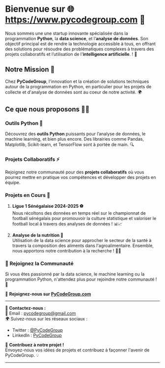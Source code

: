 # Bienvenue sur 🌐 https://www.pycodegroup.com 🎉

Nous sommes une une startup innovante spécialisée dans la programmation **Python**, la **data science**, et l’**analyse de données**. Son objectif principal est de rendre la technologie accessible à tous, en offrant des solutions pour résoudre des problématiques complexes à travers des projets collaboratifs et l’utilisation de l'**intelligence artificielle**. ! 🚀

## Notre Mission 🎯

Chez **PyCodeGroup**, l'innovation et la création de solutions techniques autour de la programmation en Python, en particulier pour les projets de collecte et d'analyse de données sont au coeur de notre activité. 🌍

## Ce que nous proposons 🧑‍💻

### Outils Python 🔧
Découvrez des **outils Python** puissants pour l’analyse de données, le machine learning, et bien plus encore. Des librairies comme Pandas, Matplotlib, Scikit-learn, et TensorFlow sont à portée de main. 🔍

### Projets Collaboratifs ⚡
Rejoignez notre communauté pour des **projets collaboratifs** où vous pourrez mettre en pratique vos compétences et développer des projets en équipe. 

### Projets en Cours 🌟

1. **Ligue 1 Sénégalaise 2024-2025 ⚽**  
   Nous récoltons des données en temps réel sur le championnat de football sénégalais pour promouvoir la culture statistique et valoriser le football local à travers des analyses de données ! 📊📈

2. **Analyse de la nutrition 🧬**  
   Utilisation de la data science pour approcher le secteur de la santé à travers la composition des aliments dans l'agroalimentaire. Ensemble, nous apportons notre contribution à la recherche ! 🧑‍🔬

### 📅 **Rejoignez la Communauté**

Si vous êtes passionné par la data science, le machine learning ou la programmation Python, n'attendez plus pour rejoindre notre communauté ! 🚀

🔗 **Rejoignez-nous sur [PyCodeGroup.com](https://www.linkedin.com/company/pycodegroup)**

---

💬 **Contactez-nous :**  
📧 Email : pycodegroup@gmail.com  
🌍 Suivez-nous sur les réseaux sociaux :  
- Twitter : [@PyCodeGroup](https://twitter.com/PyCodeGroup)  
- LinkedIn : [PyCodeGroup](https://www.linkedin.com/company/pycodegroup)

📝 **Contribuez à notre projet !**  
Envoyez-nous vos idées de projets et contribuez à façonner l'avenir de PyCodeGroup. 💡

---



